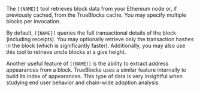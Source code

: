 The `[{NAME}]` tool retrieves block data from your Ethereum node or, if previously cached, from the
TrueBlocks cache. You may specify multiple blocks per invocation.

By default, `[{NAME}]` queries the full transactional details of the block (including receipts).
You may optionally retrieve only the transaction hashes in the block (which is significantly faster).
Additionally, you may also use this tool to retrieve uncle blocks at a give height.

Another useful feature of `[{NAME}]` is the ability to extract address appearances from a block.
TrueBlocks uses a similar feature internally to build its index of appearances. This type of data
is very insightful when studying end user behavior and chain-wide adoption analysis.
